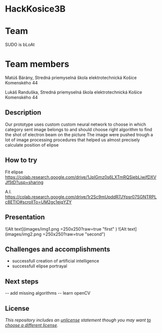 # HackKosice3B

# Team

SUDO is bLoAt

# Team members

Matúš Bárány, Stredná priemyselná škola elektrotechnická Košice Komenského 44

Lukáš Randuška, Stredná priemyselná škola elektrotechnická Košice Komenského 44

## Description

  Our prototype uses custom custom neural network to choose in which category sent image belongs to and should choose right algorithm to find the shot of electron beam on the picture
 The image were pushed trough a lot of image processing procedures that helped us almost precisely calculate position of elipse 

## How to try

 Fit elipse
 https://colab.research.google.com/drive/1JplGmz0s6LXTmRQSjebLiwjfDXVJf5tD?usp=sharing
 
 A.I.
 https://colab.research.google.com/drive/1r2Sc9mUpddR7JYpsr07SGNTRPLc8ETlO#scrollTo=UM2gc1ejqYZY

 ## Presentation
 ![Alt text](images/img1.png =250x250?raw=true "first" )
 ![Alt text](images/img2.png =250x250?raw=true "second")

## Challenges and accomplishments
  
  - successfull creation of artificial intelligence
  - successfull elipse portrayal

## Next steps
  -- add missing algorithms
  -- learn openCV
  
## License

*This repository includes an [unlicense](http://unlicense.org/) statement though you may want [to choose a different license](https://choosealicense.com/).*
